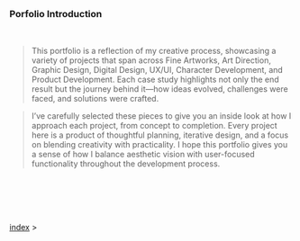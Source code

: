

<br>
<br>
<br>
<br>

### Porfolio Introduction

<br>

> This portfolio is a reflection of my creative process, showcasing a variety of projects that span across Fine Artworks, Art Direction, Graphic Design, Digital Design, UX/UI, Character Development, and Product Development. Each case study highlights not only the end result but the journey behind it—how ideas evolved, challenges were faced, and solutions were crafted. 

> I’ve carefully selected these pieces to give you an inside look at how I approach each project, from concept to completion. Every project here is a product of thoughtful planning, iterative design, and a focus on blending creativity with practicality. I hope this portfolio gives you a sense of how I balance aesthetic vision with user-focused functionality throughout the development process.


<br>
<br>
<br>
<br>

[index](./index) >